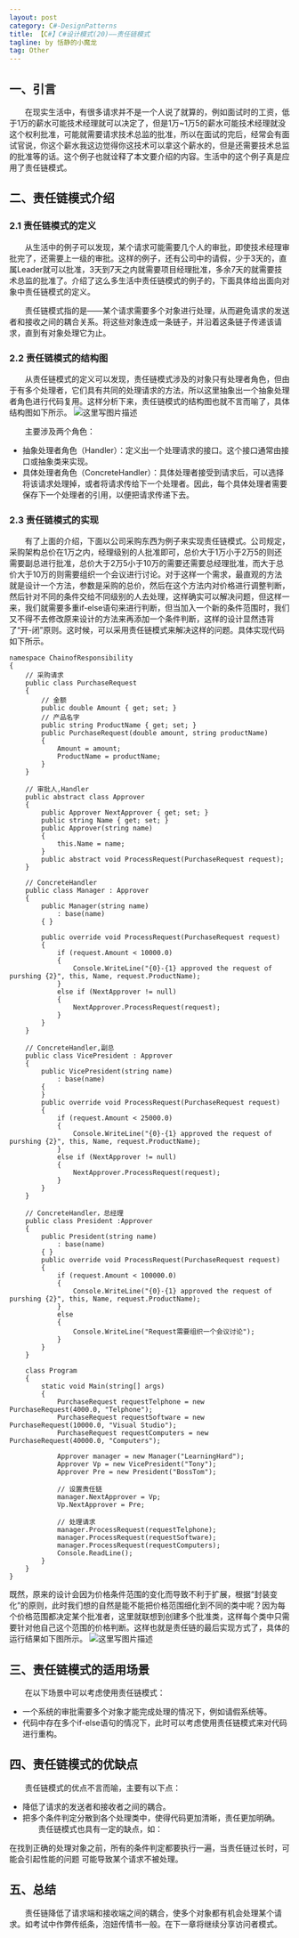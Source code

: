 ```yaml
---
layout: post
category: C#-DesignPatterns
title: 【C#】C#设计模式(20)——责任链模式
tagline: by 恬静的小魔龙
tag: Other
---
```


## 一、引言
　　在现实生活中，有很多请求并不是一个人说了就算的，例如面试时的工资，低于1万的薪水可能技术经理就可以决定了，但是1万~1万5的薪水可能技术经理就没这个权利批准，可能就需要请求技术总监的批准，所以在面试的完后，经常会有面试官说，你这个薪水我这边觉得你这技术可以拿这个薪水的，但是还需要技术总监的批准等的话。这个例子也就诠释了本文要介绍的内容。生活中的这个例子真是应用了责任链模式。

## 二、责任链模式介绍
### 2.1 责任链模式的定义
　　从生活中的例子可以发现，某个请求可能需要几个人的审批，即使技术经理审批完了，还需要上一级的审批。这样的例子，还有公司中的请假，少于3天的，直属Leader就可以批准，3天到7天之内就需要项目经理批准，多余7天的就需要技术总监的批准了。介绍了这么多生活中责任链模式的例子的，下面具体给出面向对象中责任链模式的定义。

　　责任链模式指的是——某个请求需要多个对象进行处理，从而避免请求的发送者和接收之间的耦合关系。将这些对象连成一条链子，并沿着这条链子传递该请求，直到有对象处理它为止。

### 2.2 责任链模式的结构图
　　从责任链模式的定义可以发现，责任链模式涉及的对象只有处理者角色，但由于有多个处理者，它们具有共同的处理请求的方法，所以这里抽象出一个抽象处理者角色进行代码复用。这样分析下来，责任链模式的结构图也就不言而喻了，具体结构图如下所示。
![这里写图片描述](https://img-blog.csdn.net/20180613150057643?watermark/2/text/aHR0cHM6Ly9ibG9nLmNzZG4ubmV0L3E3NjQ0MjQ1Njc=/font/5a6L5L2T/fontsize/400/fill/I0JBQkFCMA==/dissolve/70)


　　主要涉及两个角色：

- 抽象处理者角色（Handler）：定义出一个处理请求的接口。这个接口通常由接口或抽象类来实现。
- 具体处理者角色（ConcreteHandler）：具体处理者接受到请求后，可以选择将该请求处理掉，或者将请求传给下一个处理者。因此，每个具体处理者需要保存下一个处理者的引用，以便把请求传递下去。
### 2.3 责任链模式的实现
　　有了上面的介绍，下面以公司采购东西为例子来实现责任链模式。公司规定，采购架构总价在1万之内，经理级别的人批准即可，总价大于1万小于2万5的则还需要副总进行批准，总价大于2万5小于10万的需要还需要总经理批准，而大于总价大于10万的则需要组织一个会议进行讨论。对于这样一个需求，最直观的方法就是设计一个方法，参数是采购的总价，然后在这个方法内对价格进行调整判断，然后针对不同的条件交给不同级别的人去处理，这样确实可以解决问题，但这样一来，我们就需要多重if-else语句来进行判断，但当加入一个新的条件范围时，我们又不得不去修改原来设计的方法来再添加一个条件判断，这样的设计显然违背了“开-闭”原则。这时候，可以采用责任链模式来解决这样的问题。具体实现代码如下所示。

```
namespace ChainofResponsibility
{
    // 采购请求
    public class PurchaseRequest
    {
        // 金额
        public double Amount { get; set; }
        // 产品名字
        public string ProductName { get; set; }
        public PurchaseRequest(double amount, string productName)
        {
            Amount = amount;
            ProductName = productName;
        }
    }

    // 审批人,Handler
    public abstract class Approver
    {
        public Approver NextApprover { get; set; }
        public string Name { get; set; }
        public Approver(string name)
        {
            this.Name = name;
        }
        public abstract void ProcessRequest(PurchaseRequest request);
    }

    // ConcreteHandler
    public class Manager : Approver
    {
        public Manager(string name)
            : base(name)
        { }

        public override void ProcessRequest(PurchaseRequest request)
        {
            if (request.Amount < 10000.0)
            {
                Console.WriteLine("{0}-{1} approved the request of purshing {2}", this, Name, request.ProductName);
            }
            else if (NextApprover != null)
            {
                NextApprover.ProcessRequest(request);
            }
        }
    }

    // ConcreteHandler,副总
    public class VicePresident : Approver
    {
        public VicePresident(string name)
            : base(name)
        { 
        }
        public override void ProcessRequest(PurchaseRequest request)
        {
            if (request.Amount < 25000.0)
            {
                Console.WriteLine("{0}-{1} approved the request of purshing {2}", this, Name, request.ProductName);
            }
            else if (NextApprover != null)
            {
                NextApprover.ProcessRequest(request);
            }
        }
    }

    // ConcreteHandler，总经理
    public class President :Approver
    {
        public President(string name)
            : base(name)
        { }
        public override void ProcessRequest(PurchaseRequest request)
        {
            if (request.Amount < 100000.0)
            {
                Console.WriteLine("{0}-{1} approved the request of purshing {2}", this, Name, request.ProductName);
            }
            else
            {
                Console.WriteLine("Request需要组织一个会议讨论");
            }
        }
    }

    class Program
    {
        static void Main(string[] args)
        {
            PurchaseRequest requestTelphone = new PurchaseRequest(4000.0, "Telphone");
            PurchaseRequest requestSoftware = new PurchaseRequest(10000.0, "Visual Studio");
            PurchaseRequest requestComputers = new PurchaseRequest(40000.0, "Computers");

            Approver manager = new Manager("LearningHard");
            Approver Vp = new VicePresident("Tony");
            Approver Pre = new President("BossTom");

            // 设置责任链
            manager.NextApprover = Vp;
            Vp.NextApprover = Pre;

            // 处理请求
            manager.ProcessRequest(requestTelphone);
            manager.ProcessRequest(requestSoftware);
            manager.ProcessRequest(requestComputers);
            Console.ReadLine();
        }
    }
}
```
既然，原来的设计会因为价格条件范围的变化而导致不利于扩展，根据“封装变化”的原则，此时我们想的自然是能不能把价格范围细化到不同的类中呢？因为每个价格范围都决定某个批准者，这里就联想到创建多个批准类，这样每个类中只需要针对他自己这个范围的价格判断。这样也就是责任链的最后实现方式了，具体的运行结果如下图所示。
![这里写图片描述](https://img-blog.csdn.net/2018061315013523?watermark/2/text/aHR0cHM6Ly9ibG9nLmNzZG4ubmV0L3E3NjQ0MjQ1Njc=/font/5a6L5L2T/fontsize/400/fill/I0JBQkFCMA==/dissolve/70)


## 三、责任链模式的适用场景 
　　在以下场景中可以考虑使用责任链模式：

- 一个系统的审批需要多个对象才能完成处理的情况下，例如请假系统等。
- 代码中存在多个if-else语句的情况下，此时可以考虑使用责任链模式来对代码进行重构。
## 四、责任链模式的优缺点
　　责任链模式的优点不言而喻，主要有以下点：

- 降低了请求的发送者和接收者之间的耦合。
- 把多个条件判定分散到各个处理类中，使得代码更加清晰，责任更加明确。
　　责任链模式也具有一定的缺点，如：

在找到正确的处理对象之前，所有的条件判定都要执行一遍，当责任链过长时，可能会引起性能的问题
可能导致某个请求不被处理。
## 五、总结
　　责任链降低了请求端和接收端之间的耦合，使多个对象都有机会处理某个请求。如考试中作弊传纸条，泡妞传情书一般。在下一章将继续分享访问者模式。